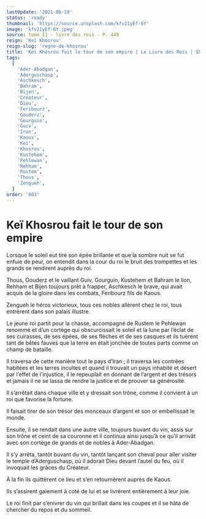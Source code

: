 ```yaml
---
lastUpdate: '2021-06-19'
status: 'ready'
thumbnail: 'https://source.unsplash.com/kfv21yEf-6Y'
image: 'kfv21yEf-6Y.jpeg'
source: tome II - livre des rois - P. 449
reign: 'Keï Khosrou'
reign-slug: 'regne-de-khosrou'
title: 'Keï Khosrou fait le tour de son empire | Le Livre des Rois | Shâhnâmeh'
tags:
  [
    'Ader-Abadgan',
    'Aderguschasp',
    'Aschkesch',
    'Bahram',
    'Bijen',
    'Créateur',
    'Dieu',
    'Feribourz',
    'Gouderz',
    'Gourguin',
    'Guiv',
    'Iran',
    'Kaous',
    'Keï',
    'Khosrou',
    'Kustehem',
    'Pehlewan',
    'Rehham',
    'Rustem',
    'Thous',
    'Zengueh',
  ]
order: '003'
---
```


# Keï Khosrou fait le tour de son empire

Lorsque le soleil eut tiré son épée brillante et que la sombre nuit se fut enfuie de peur, on entendit dans la cour du roi le bruit des trompettes et les grands se rendirent auprès du roi.

Thous, Gouderz et le vaillant Guiv, Gourguin, Kustehem et Bahram le lion, Rehham et Bijen toujours prêt à frapper, Aschkesch le brave, qui avait acquis de la gloire dans les combats, Feribourz fils de Kaous.

Zengueh le héros victorieux, tous ces nobles allèrent chez le roi, tous entrèrent dans son palais illustre.

Le jeune roi partit pour la chasse, accompagné de Rustem le Pehlewan renommé et d’un cortège qui obscurcissait le soleil et la lune par l’éclat de ses cuirasses, de ses épées, de ses flèches et de ses casques et ils tuèrent tant de bêtes fauves que la terre en était jonchée de toutes parts comme un champ de bataille.

Il traversa de cette manière tout le pays d’Iran ; il traversa les contrées habitées et les terres incultes et quand il trouvait un pays inhabité et désert par l’effet de l’injustice, il le repeuplait en donnant de l’argent et des trésors et jamais il ne se lassa de rendre la justice et de prouver sa générosité.

Il s’arrêtait dans chaque ville et y dressait son trône, comme il convient à un roi que favorise la fortune.

Il faisait tirer de son trésor des monceaux d’argent et son or embellissait le monde.

Ensuite, il se rendait dans une autre ville, toujours buvant du vin, assis sur son trône et ceint de sa couronne et il continua ainsi jusqu’à ce qu’il arrivât avec son cortège de grands et de nobles à Ader-Abadgan.

Il s’y arrêta, tantôt buvant du vin, tantôt lançant son cheval pour aller visiter le temple d’Aderguschasp, où il adorait Dieu devant l’autel du feu, où il invoquait les grâces du Créateur.

À la fin ils quittèrent ce lieu et s’en retournèrent auprès de Kaous.

Ils s’assirent gaiement à coté de lui et se livrèrent entièrement à leur joie.

Le roi finit par s’enivrer du vin qui brillait dans les coupes et il se hâta de chercher du repos et du sommeil.
